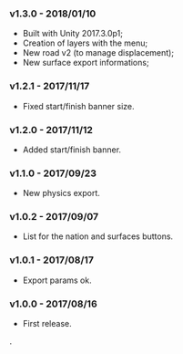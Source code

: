 ### v1.3.0 - 2018/01/10
 - Built with Unity 2017.3.0p1;
 - Creation of layers with the menu;
 - New road v2 (to manage displacement);
 - New surface export informations;

### v1.2.1 - 2017/11/17
 - Fixed start/finish banner size.

### v1.2.0 - 2017/11/12
 - Added start/finish banner.

### v1.1.0 - 2017/09/23
 - New physics export.

### v1.0.2 - 2017/09/07
 - List for the nation and surfaces buttons.

### v1.0.1 - 2017/08/17
 - Export params ok.

### v1.0.0 - 2017/08/16
 - First release.

.